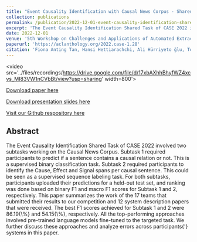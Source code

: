 ```yaml
---
title: "Event Causality Identification with Causal News Corpus - Shared Task 3, CASE 2022"
collection: publications
permalink: /publication/2022-12-01-event-causality-identification-shared-task-2022
excerpt: 'The Event Causality Identification Shared Task of CASE 2022 involved two subtasks working on the Causal News Corpus. Subtask 1 required participants to predict if a sentence contains a causal relation or not. This is a supervised binary classification task. Subtask 2 required participants to identify the Cause, Effect and Signal spans per causal sentence. This could be seen as a supervised sequence labeling task. For both subtasks, participants uploaded their predictions for a held-out test set, and ranking was done based on binary F1 and macro F1 scores for Subtask 1 and 2, respectively. This paper summarizes the work of the 17 teams that submitted their results to our competition and 12 system description papers that were received. The best F1 scores achieved for Subtask 1 and 2 were 86.19{\%} and 54.15{\%}, respectively. All the top-performing approaches involved pre-trained language models fine-tuned to the targeted task. We further discuss these approaches and analyze errors across participants{&apos;} systems in this paper.'
date: 2022-12-01
venue: '5th Workshop on Challenges and Applications of Automated Extraction of Socio-political Events from Text (CASE)'
paperurl: 'https://aclanthology.org/2022.case-1.28'
citation: 'Fiona Anting Tan, Hansi Hettiarachchi, Ali Hürriyeto ̆glu, Tommaso Caselli, Onur Uca, Farhana Ferdousi Liza, and Nelleke Oostdijk. 2022. Event Causality Identification with Causal News Corpus - Shared Task 3, CASE 2022. In Proceedings of the 5th Workshop on Challenges and Applications of Automated Extraction of Socio-political Events from Text (CASE), pages 195–208, Abu Dhabi, United Arab Emirates (Hybrid). Association for Computational Linguistics.'
---
```


<video src='../files/recordings/https://drive.google.com/file/d/17xbAXhhBhyfWZ4xcvs_MI83VW1nCVbBt/view?usp=sharing' width=800'>


<a href='https://aclanthology.org/2022.case-1.28'>Download paper here</a>

<a href='../files/recordings/SharedTask3_CASE_2022.pdf'>Download presentation slides here</a>

<a href='https://github.com/tanfiona/CausalNewsCorpus'>Visit our Github respository here</a>

<h2>Abstract</h2>
The Event Causality Identification Shared Task of CASE 2022 involved two subtasks working on the Causal News Corpus. Subtask 1 required participants to predict if a sentence contains a causal relation or not. This is a supervised binary classification task. Subtask 2 required participants to identify the Cause, Effect and Signal spans per causal sentence. This could be seen as a supervised sequence labeling task. For both subtasks, participants uploaded their predictions for a held-out test set, and ranking was done based on binary F1 and macro F1 scores for Subtask 1 and 2, respectively. This paper summarizes the work of the 17 teams that submitted their results to our competition and 12 system description papers that were received. The best F1 scores achieved for Subtask 1 and 2 were 86.19{\%} and 54.15{\%}, respectively. All the top-performing approaches involved pre-trained language models fine-tuned to the targeted task. We further discuss these approaches and analyze errors across participants{&apos;} systems in this paper.
